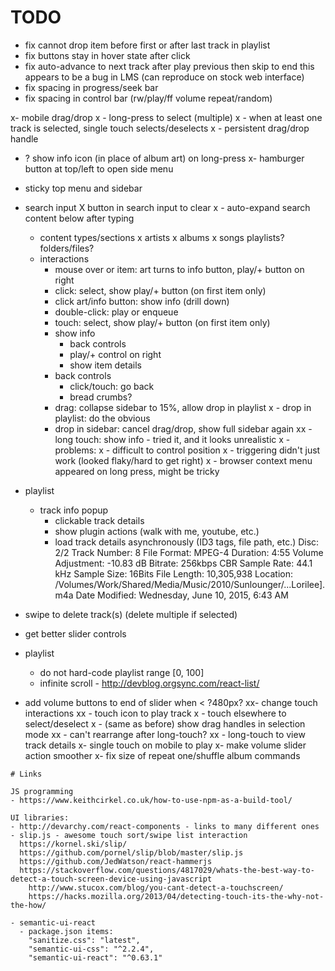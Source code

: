 # TODO

- fix cannot drop item before first or after last track in playlist
- fix buttons stay in hover state after click
- fix auto-advance to next track after play previous then skip to end
  this appears to be a bug in LMS (can reproduce on stock web interface)
- fix spacing in progress/seek bar
- fix spacing in control bar (rw/play/ff volume repeat/random)

x- mobile drag/drop
x  - long-press to select (multiple)
x    - when at least one track is selected, single touch selects/deselects
x  - persistent drag/drop handle
  - ? show info icon (in place of album art) on long-press
x- hamburger button at top/left to open side menu
  - sticky top menu and sidebar
  - search input
      X button in search input to clear
x    - auto-expand search content below after typing
      - content types/sections
x        artists
x        albums
x        songs
        playlists?
        folders/files?
      - interactions
        - mouse over or item: art turns to info button, play/+ button on right
        - click: select, show play/+ button (on first item only)
        - click art/info button: show info (drill down)
        - double-click: play or enqueue
        - touch: select, show play/+ button (on first item only)
        - show info
          - back controls
          - play/+ control on right
          - show item details
        - back controls
          - click/touch: go back
          - bread crumbs?
        - drag: collapse sidebar to 15%, allow drop in playlist
x        - drop in playlist: do the obvious
        - drop in sidebar: cancel drag/drop, show full sidebar again
xx        - long touch: show info - tried it, and it looks unrealistic
x          - problems:
x            - difficult to control position
x            - triggering didn't just work (looked flaky/hard to get right)
x            - browser context menu appeared on long press, might be tricky

- playlist
  - track info popup
    - clickable track details
    - show plugin actions (walk with me, youtube, etc.)
    - load track details asynchronously (ID3 tags, file path, etc.)
      Disc: 2/2
      Track Number: 8
      File Format: MPEG-4
      Duration: 4:55
      Volume Adjustment: -10.83 dB
      Bitrate: 256kbps CBR
      Sample Rate: 44.1 kHz
      Sample Size: 16Bits
      File Length: 10,305,938
      Location: /Volumes/Work/Shared/Media/Music/2010/Sunlounger/...Lorilee].m4a
      Date Modified: Wednesday, June 10, 2015, 6:43 AM

- swipe to delete track(s) (delete multiple if selected)
- get better slider controls
- playlist
  - do not hard-code playlist range [0, 100]
  - infinite scroll - http://devblog.orgsync.com/react-list/
- add volume buttons to end of slider when < ?480px?
xx- change touch interactions
xx  - touch icon to play track
x  - touch elsewhere to select/deselect
x  - (same as before) show drag handles in selection mode
xx    - can't rearrange after long-touch?
xx  - long-touch to view track details
x- single touch on mobile to play
x- make volume slider action smoother
x- fix size of repeat one/shuffle album commands

~~~~~~~~~~~~~~~~~~~~~~~~~~~~~~~~~~~~~~~~~~~~~~~~~~~~~~~~~~~~~~~~~~~~~~~~~~~~~~~~
# Links

JS programming
- https://www.keithcirkel.co.uk/how-to-use-npm-as-a-build-tool/  

UI libraries:
- http://devarchy.com/react-components - links to many different ones
- slip.js - awesome touch sort/swipe list interaction
  https://kornel.ski/slip/
  https://github.com/pornel/slip/blob/master/slip.js
  https://github.com/JedWatson/react-hammerjs
  https://stackoverflow.com/questions/4817029/whats-the-best-way-to-detect-a-touch-screen-device-using-javascript
    http://www.stucox.com/blog/you-cant-detect-a-touchscreen/
    https://hacks.mozilla.org/2013/04/detecting-touch-its-the-why-not-the-how/

- semantic-ui-react
  - package.json items:
    "sanitize.css": "latest",
    "semantic-ui-css": "^2.2.4",
    "semantic-ui-react": "^0.63.1"

